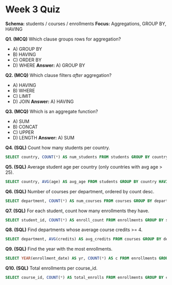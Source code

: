 # Week 3 Quiz
**Schema:** students / courses / enrollments
**Focus:** Aggregations, GROUP BY, HAVING

**Q1. (MCQ)** Which clause groups rows for aggregation?
- A) GROUP BY
- B) HAVING
- C) ORDER BY
- D) WHERE
**Answer:** A) GROUP BY

**Q2. (MCQ)** Which clause filters *after* aggregation?
- A) HAVING
- B) WHERE
- C) LIMIT
- D) JOIN
**Answer:** A) HAVING

**Q3. (MCQ)** Which is an aggregate function?
- A) SUM
- B) CONCAT
- C) UPPER
- D) LENGTH
**Answer:** A) SUM

**Q4. (SQL)** Count how many students per country.
```sql
SELECT country, COUNT(*) AS num_students FROM students GROUP BY country;
```

**Q5. (SQL)** Average student age per country (only countries with avg age > 25).
```sql
SELECT country, AVG(age) AS avg_age FROM students GROUP BY country HAVING AVG(age) > 25;
```

**Q6. (SQL)** Number of courses per department, ordered by count desc.
```sql
SELECT department, COUNT(*) AS num_courses FROM courses GROUP BY department ORDER BY num_courses DESC;
```

**Q7. (SQL)** For each student, count how many enrollments they have.
```sql
SELECT student_id, COUNT(*) AS enroll_count FROM enrollments GROUP BY student_id;
```

**Q8. (SQL)** Find departments whose average course credits >= 4.
```sql
SELECT department, AVG(credits) AS avg_credits FROM courses GROUP BY department HAVING AVG(credits) >= 4;
```

**Q9. (SQL)** Find the year with the most enrollments.
```sql
SELECT YEAR(enrollment_date) AS yr, COUNT(*) AS c FROM enrollments GROUP BY YEAR(enrollment_date) ORDER BY c DESC LIMIT 1;
```

**Q10. (SQL)** Total enrollments per course_id.
```sql
SELECT course_id, COUNT(*) AS total_enrolls FROM enrollments GROUP BY course_id;
```
